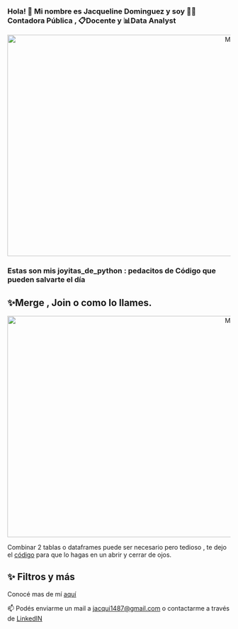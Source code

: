### Hola! 👋 Mi nombre es **Jacqueline Dominguez** y soy  👨‍💻Contadora Pública , 📋Docente y   📊**Data Analyst**
<div> 
<p align="center">
<img src="https://www.freecodecamp.org/espanol/news/content/images/size/w2000/2022/09/5f9c9b14740569d1a4ca2991.jpg" alt="MDN"width="1000" height="500">
<div> 
  
### Estas son mis joyitas_de_python : pedacitos de Código que pueden salvarte el día
<div> 
  
## ✨Merge , Join o como lo llames.

<p align="center">
<img src="https://cdn.educba.com/academy/wp-content/uploads/2020/04/Python-Pandas-Join.jpg.webp" alt="MDN"width="1000" height="500">

<div> 
  
Combinar 2 tablas o dataframes puede ser necesario pero tedioso , te dejo el [código](Merge.ipynb) para que lo hagas en un abrir y cerrar de ojos. 

<div> 

## ✨ Filtros y más

<div> 

<div> 

Conocé mas de mí [aquí]( https://github.com/JacqueDominguez/JacqueDominguez)

📫 Podés enviarme un mail a jacqui1487@gmail.com o contactarme a través de [LinkedIN](https://www.linkedin.com/in/jacque-dominguez/)

